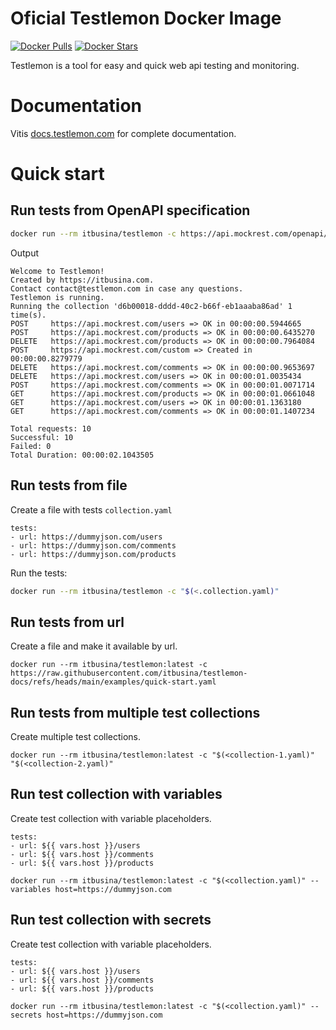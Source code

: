 # Oficial Testlemon Docker Image
[![Docker Pulls](https://img.shields.io/docker/pulls/itbusina/testlemon)](https://hub.docker.com/r/itbusina/testlemon)
[![Docker Stars](https://img.shields.io/docker/stars/itbusina/testlemon)](https://hub.docker.com/r/itbusina/testlemon)

Testlemon is a tool for easy and quick web api testing and monitoring.

# Documentation
Vitis [docs.testlemon.com](https://docs.testlemon.com) for complete documentation.

# Quick start

## Run tests from OpenAPI specification
```bash
docker run --rm itbusina/testlemon -c https://api.mockrest.com/openapi/v1.json
```

Output
```text
Welcome to Testlemon!
Created by https://itbusina.com.
Contact contact@testlemon.com in case any questions.
Testlemon is running.
Running the collection 'd6b00018-dddd-40c2-b66f-eb1aaaba86ad' 1 time(s).
POST     https://api.mockrest.com/users => OK in 00:00:00.5944665
POST     https://api.mockrest.com/products => OK in 00:00:00.6435270
DELETE   https://api.mockrest.com/products => OK in 00:00:00.7964084
POST     https://api.mockrest.com/custom => Created in 00:00:00.8279779
DELETE   https://api.mockrest.com/comments => OK in 00:00:00.9653697
DELETE   https://api.mockrest.com/users => OK in 00:00:01.0035434
POST     https://api.mockrest.com/comments => OK in 00:00:01.0071714
GET      https://api.mockrest.com/products => OK in 00:00:01.0661048
GET      https://api.mockrest.com/users => OK in 00:00:01.1363180
GET      https://api.mockrest.com/comments => OK in 00:00:01.1407234

Total requests: 10
Successful: 10
Failed: 0
Total Duration: 00:00:02.1043505
```

## Run tests from file

Create a file with tests ```collection.yaml```

```text
tests:
- url: https://dummyjson.com/users
- url: https://dummyjson.com/comments
- url: https://dummyjson.com/products
```

Run the tests:

```bash
docker run --rm itbusina/testlemon -c "$(<.collection.yaml)"
```

## Run tests from url

Create a file and make it available by url.

```shell
docker run --rm itbusina/testlemon:latest -c https://raw.githubusercontent.com/itbusina/testlemon-docs/refs/heads/main/examples/quick-start.yaml
```

## Run tests from multiple test collections

Create multiple test collections.

```shell
docker run --rm itbusina/testlemon:latest -c "$(<collection-1.yaml)" "$(<collection-2.yaml)"
```

## Run test collection with variables

Create test collection with variable placeholders.

```text
tests:
- url: ${{ vars.host }}/users
- url: ${{ vars.host }}/comments
- url: ${{ vars.host }}/products
```

```shell
docker run --rm itbusina/testlemon:latest -c "$(<collection.yaml)" --variables host=https://dummyjson.com
```

## Run test collection with secrets

Create test collection with variable placeholders.

```text
tests:
- url: ${{ vars.host }}/users
- url: ${{ vars.host }}/comments
- url: ${{ vars.host }}/products
```

```shell
docker run --rm itbusina/testlemon:latest -c "$(<collection.yaml)" --secrets host=https://dummyjson.com
```
